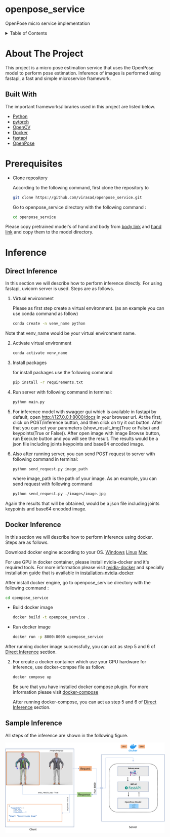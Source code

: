 # openpose_service
OpenPose micro service implementation

<!-- TABLE OF CONTENTS -->
<details>
  <summary >Table of Contents</summary>
  <ol>
    <li>
      <a href="#about-the-project">About The Project</a>
      <ul>
        <li><a href="#built-with">Built With</a></li>
      </ul>
    </li>
    <li>
      <a href="#prerequisites">Prerequisites</a>
    </li>
    <li><a href="#inference">Inference</a>
       <ul>
        <li><a href="#direct-inference">Direct Inference </a></li>
        <li><a href="#docker-inference">Docker Inference</a></li>
        <li><a href="#sample-inference">Sample Inference</a></li>
       </ul>
    </li>
  </ol>
</details>

# **About The Project**

This project is a micro pose estimation service that uses the OpenPose model to perform pose estimation. Inference of images is performed using fastapi, a fast and simple microservice framework.

## **Built With**
The important frameworks/libraries used in this project are listed below.

* [Python](python.org/)
* [pytorch](https://pytorch.org/)
* [OpenCV](https://opencv.org/)
* [Docker](https://www.docker.com/)
* [fastapi](https://fastapi.tiangolo.com/)
* [OpenPose](https://github.com/CMU-Perceptual-Computing-Lab/openpose)


# **Prerequisites**

* Clone repository

    According to the following command, first clone the repository to 
  ```sh
  git clone https://github.com/virasad/openpose_service.git
  ```
    Go to openpose_service directory with the following command :
    ```sh
    cd openpose_service
    ```
Please copy pretrained model's of hand and body from [body link](https://drive.google.com/file/d/1ZH6eN9bO-IYAYv9XUyhOJ93u2rTKeXIM/view?usp=sharing) and [hand link](https://drive.google.com/file/d/1-hkvezkgkh_ZYRz-SN5mlQqAs65WZW9N/view?usp=sharingg) and copy them to the model directory.

# **Inference**

## **Direct Inference**

In this section we will describe how to perform inference directly. For using fastapi, uvicorn server is used. Steps are as follows.

1) Virtual environment

    Please as first step create a virtual environment. (as an example you can use conda command as follow)
    ```sh
    conda create -n venv_name python
    ```
  Note that venv_name would be your virtual environment name.

2) Activate virtual environment
    ```sh
    conda activate venv_name
    ```
3) Install packages

    for install packages use the following command
    ```sh
    pip install -r requirements.txt
    ```

4) Run server with following command in terminal:
    ```sh
    python main.py
    ```
5) For inference model with swagger gui which is available in fastapi by default, open http://127.0.0.1:8000/docs in your browser url. At the first, click on POST/inference button, and then click on try it out button. After that you can set your parameters (show_result_img(True or False) and keypoints(True or False)). After open image with image Browse button, run Execute button and you will see the result.
The results would be a json file including joints keypoints and base64 encoded image.
6) Also after running server, you can send POST request to server with following command in terminal:
  
    ```
    python send_request.py image_path
    ```
    where image_path is the path of your image.
    As an example, you can send request with following command
    ```sh
    python send_request.py ./images/image.jpg
    ```
Again the results that will be obtained, would be a json file including joints keypoints and base64 encoded image.
## **Docker Inference**

In this section we will describe how to perform inference using docker. Steps are as follows.

Download docker engine according to your OS. [Windows](https://desktop.docker.com/win/main/amd64/Docker%20Desktop%20Installer.exe?utm_source=docker&utm_medium=webreferral&utm_campaign=dd-smartbutton&utm_location=header) [Linux](https://hub.docker.com/search?offering=community&operating_system=linux&q=&type=edition) [Mac](https://hub.docker.com/editions/community/docker-ce-desktop-mac?utm_source=docker&utm_medium=webreferral&utm_campaign=dd-smartbutton&utm_location=header)

For use GPU in docker container, please install nvidia-docker and it's required tools. For more information please visit [nvidia-docker](https://nvidia.github.io/nvidia-docker/) and specially installation guide that is available in [installation-nvidia-docker](https://docs.nvidia.com/datacenter/cloud-native/container-toolkit/install-guide.html#docker)

After install docker engine, go to openpose_service directory with the following command :
```sh
cd openpose_service
```


* Build docker image
    ```sh
    docker build -t openpose_service .
    ```

* Run docker image
    ```sh
    docker run -p 8000:8000 openpose_service
    ```
After running docker image successfully, you can act as step 5 and 6 of [Direct Inference](#direct-inference) section.

2) For create a docker container which use your GPU hardware for inference, use docker-compse file as follow:
    ```sh
    docker compose up
    ```
    Be sure that you have installed docker compose plugin. For more information please visit [docker-compose](https://docs.docker.com/compose/install/)

    After running docker-compose, you can act as step 5 and 6 of [Direct Inference](#direct-inference) section.

## **Sample Inference**

  All steps of the inference are shown in the following figure.

  ![](./images/steps.png)
 
